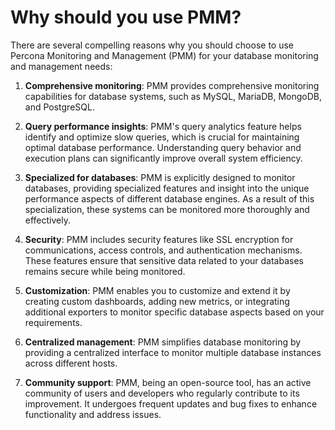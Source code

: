 # Why should you use PMM?

There are several compelling reasons why you should choose to use Percona Monitoring and Management (PMM) for your database monitoring and management needs:

1. **Comprehensive monitoring**: PMM provides comprehensive monitoring capabilities for database systems, such as MySQL, MariaDB, MongoDB, and PostgreSQL.

2. **Query performance insights**: PMM's query analytics feature helps identify and optimize slow queries, which is crucial for maintaining optimal database performance. Understanding query behavior and execution plans can significantly improve overall system efficiency.

3. **Specialized for databases**: PMM is explicitly designed to monitor databases, providing specialized features and insight into the unique performance aspects of different database engines. As a result of this specialization, these systems can be monitored more thoroughly and effectively.

4. **Security**: PMM includes security features like SSL encryption for communications, access controls, and authentication mechanisms. These features ensure that sensitive data related to your databases remains secure while being monitored.

5. **Customization**: PMM enables you to customize and extend it by creating custom dashboards, adding new metrics, or integrating additional exporters to monitor specific database aspects based on your requirements.

6. **Centralized management**: PMM simplifies database monitoring by providing a centralized interface to monitor multiple database instances across different hosts.

7. **Community support**: PMM, being an open-source tool, has an active community of users and developers who regularly contribute to its improvement. It undergoes frequent updates and bug fixes to enhance functionality and address issues. 